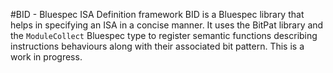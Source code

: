 #BID - Bluespec ISA Definition framework
BID is a Bluespec library that helps in specifying an ISA in a concise manner. It uses the BitPat library and the `ModuleCollect` Bluespec type to register semantic functions describing instructions behaviours along with their associated bit pattern. This is a work in progress.

